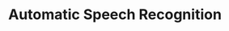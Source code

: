 ---
types: "word"

title: "Automatic Speech Recognition"

categories: ['']

tags: ['Automatic', 'Speech', 'Recognition']

arabic: 'التعرف الآلي على الكلام'
arabic2: 'التعرف على الكلام المنطوق'

arexps: []

enwords: ['Automatic Speech Recognition']

enexps: []

arlexicons: 'ع'

enlexicons: 'A'

authors: ['Ruqayya Roshdy']

translators: ['']

citations: 'مقدمة في حوسبة اللغة العربية'

sources: 'مركز الملك عبدالله بن عبدالعزيز الدولي لخدمة اللغة العربية'

word: "true"

slug: ""
---